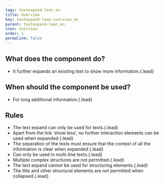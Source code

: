 ```yaml
---
tags: textexpand-lean_en
title: Overview
key: textexpand-lean-overview_en
parent: textexpand-lean_en
icon: overview
order: 1
permalink: false  
---
```


## What does the component do?
* It further expands an existing text to show more information.{.lead}

## When should the component be used?
* For long additional information.{.lead}

## Rules 
* The text expand can only be used for texts.{.lead}
* Apart from the <sbb-link variant="inline" type="button" href="/{{page.lang}}/design-system/lean/components/link">link</sbb-link> ‘show less’, no further interaction elements can be used when expanded.{.lead}
* The separation of the texts must ensure that the context of all the information is clear when expanded.{.lead}
* Can only be used in multi-line texts.{.lead}
* Multiple complex structures are not permitted.{.lead}
* The text expand cannot be used for structuring elements.{.lead}
* The title and other structural elements are not permitted when collapsed.{.lead}